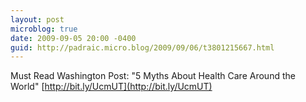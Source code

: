 ```yaml
---
layout: post
microblog: true
date: 2009-09-05 20:00 -0400
guid: http://padraic.micro.blog/2009/09/06/t3801215667.html
---
```

Must Read Washington Post: "5 Myths About Health Care Around the World"  [http://bit.ly/UcmUT](http://bit.ly/UcmUT)
